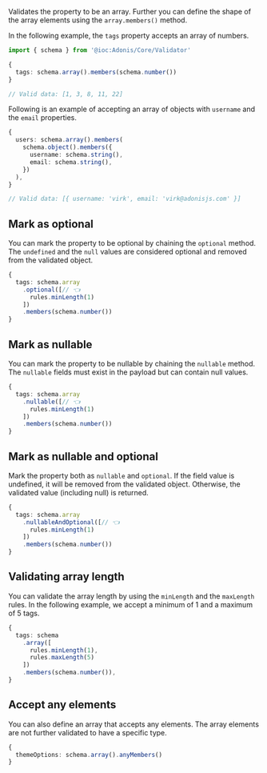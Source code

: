 Validates the property to be an array. Further you can define the shape of the array elements using the `array.members()` method.

In the following example, the `tags` property accepts an array of numbers.

```ts
import { schema } from '@ioc:Adonis/Core/Validator'

{
  tags: schema.array().members(schema.number())
}

// Valid data: [1, 3, 8, 11, 22]
```

Following is an example of accepting an array of objects with `username` and the `email` properties.

```ts
{
  users: schema.array().members(
    schema.object().members({
      username: schema.string(),
      email: schema.string(),
    })
  ),
}

// Valid data: [{ username: 'virk', email: 'virk@adonisjs.com' }]
```

## Mark as optional
You can mark the property to be optional by chaining the `optional` method. The `undefined` and the `null` values are considered optional and removed from the validated object.

```ts
{
  tags: schema.array
    .optional([// 👈
      rules.minLength(1)
    ])
    .members(schema.number())
}
```

## Mark as nullable
You can mark the property to be nullable by chaining the `nullable` method. The `nullable` fields must exist in the payload but can contain null values.

```ts
{
  tags: schema.array
    .nullable([// 👈
      rules.minLength(1)
    ])
    .members(schema.number())
}
```

## Mark as nullable and optional
Mark the property both as `nullable` and `optional`. If the field value is undefined, it will be removed from the validated object. Otherwise, the validated value (including null) is returned.

```ts
{
  tags: schema.array
    .nullableAndOptional([// 👈
      rules.minLength(1)
    ])
    .members(schema.number())
}
```

## Validating array length
You can validate the array length by using the `minLength` and the `maxLength` rules. In the following example, we accept a minimum of 1 and a maximum of 5 tags.

```ts
{
  tags: schema
    .array([
      rules.minLength(1),
      rules.maxLength(5)
    ])
    .members(schema.number()),  
}
```

## Accept any elements
You can also define an array that accepts any elements. The array elements are not further validated to have a specific type.

```ts
{
  themeOptions: schema.array().anyMembers()
}
```
